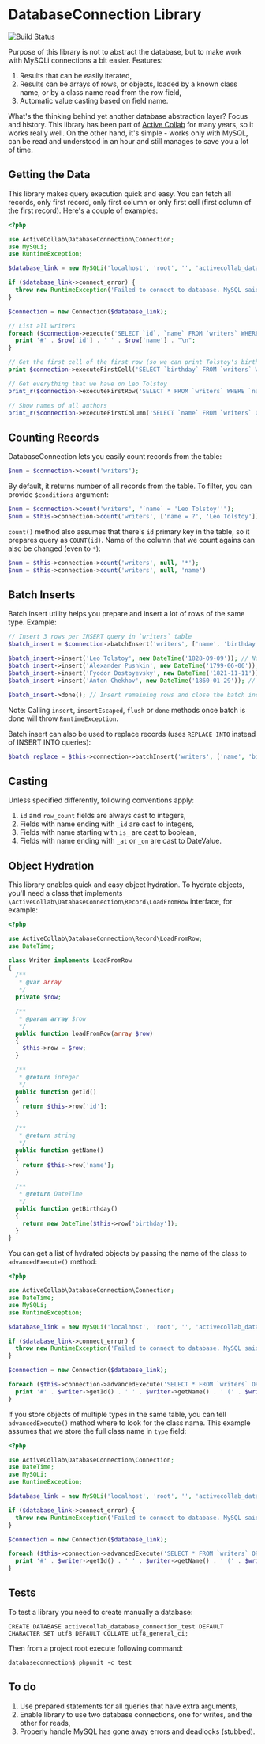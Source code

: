 # DatabaseConnection Library

[![Build Status](https://travis-ci.org/activecollab/databaseconnection.svg?branch=master)](https://travis-ci.org/activecollab/databaseconnection)

Purpose of this library is not to abstract the database, but to make work with MySQLi connections a bit easier. Features:

1. Results that can be easily iterated,
2. Results can be arrays of rows, or objects, loaded by a known class name, or by a class name read from the row field,
3. Automatic value casting based on field name.

What's the thinking behind yet another database abstraction layer? Focus and history. This library has been part of [Active Collab](https://www.activecollab.com) for many years, so it works really well. On the other hand, it's simple - works only with MySQL, can be read and understood in an hour and still manages to save you a lot of time.

## Getting the Data

This library makes query execution quick and easy. You can fetch all records, only first record, only first column or only first cell (first column of the first record). Here's a couple of examples:

```php
<?php

use ActiveCollab\DatabaseConnection\Connection;
use MySQLi;
use RuntimeException;

$database_link = new MySQLi('localhost', 'root', '', 'activecollab_database_connection_test');

if ($database_link->connect_error) {
  throw new RuntimeException('Failed to connect to database. MySQL said: ' . $database_link->connect_error);
}

$connection = new Connection($database_link);

// List all writers
foreach ($connection->execute('SELECT `id`, `name` FROM `writers` WHERE `name` = ? ORDER BY `id`', 'Leo Tolstoy') as $row) {
  print '#' . $row['id'] . ' ' . $row['name'] . "\n";
}

// Get the first cell of the first row (so we can print Tolstoy's birthday)
print $connection->executeFirstCell('SELECT `birthday` FROM `writers` WHERE `name` = ? LIMIT 0, 1', 'Leo Tolstoy');

// Get everything that we have on Leo Tolstoy
print_r($connection->executeFirstRow('SELECT * FROM `writers` WHERE `name` = ?', 'Leo Tolstoy'));

// Show names of all authors
print_r($connection->executeFirstColumn('SELECT `name` FROM `writers` ORDER BY `name`'));
```

## Counting Records

DatabaseConnection lets you easily count records from the table:

```php
$num = $connection->count('writers');
```

By default, it returns number of all records from the table. To filter, you can provide `$conditions` argument:

```php
$num = $connection->count('writers', "`name` = 'Leo Tolstoy''");
$num = $this->connection->count('writers', ['name = ?', 'Leo Tolstoy']);
```

`count()` method also assumes that there's `id` primary key in the table, so it prepares query as `COUNT(id)`. Name of
the column that we count agains can also be changed (even to `*`):


```php
$num = $this->connection->count('writers', null, '*');
$num = $this->connection->count('writers', null, 'name')
```

## Batch Inserts

Batch insert utility helps you prepare and insert a lot of rows of the same type. Example:

```php
// Insert 3 rows per INSERT query in `writers` table
$batch_insert = $connection->batchInsert('writers', ['name', 'birthday'], 3);

$batch_insert->insert('Leo Tolstoy', new DateTime('1828-09-09')); // No insert
$batch_insert->insert('Alexander Pushkin', new DateTime('1799-06-06')); // No insert
$batch_insert->insert('Fyodor Dostoyevsky', new DateTime('1821-11-11')); // Insert
$batch_insert->insert('Anton Chekhov', new DateTime('1860-01-29')); // No insert

$batch_insert->done(); // Insert remaining rows and close the batch insert
```

Note: Calling `insert`, `insertEscaped`, `flush` or `done` methods once batch is done will throw `RuntimeException`.

Batch insert can also be used to replace records (uses `REPLACE INTO` instead of INSERT INTO queries):

```php
$batch_replace = $this->connection->batchInsert('writers', ['name', 'birthday'], 3, ConnectionInterface::REPLACE);
```

## Casting

Unless specified differently, following conventions apply:

1. `id` and `row_count` fields are always cast to integers,
2. Fields with name ending with `_id` are cast to integers,
3. Fields with name starting with `is_` are cast to boolean,
4. Fields with name ending with `_at` or `_on` are cast to DateValue.

## Object Hydration

This library enables quick and easy object hydration. To hydrate objects, you'll need a class that implements `\ActiveCollab\DatabaseConnection\Record\LoadFromRow` interface, for example:

```php
<?php

use ActiveCollab\DatabaseConnection\Record\LoadFromRow;
use DateTime;

class Writer implements LoadFromRow
{
  /**
   * @var array
   */
  private $row;

  /**
   * @param array $row
   */
  public function loadFromRow(array $row)
  {
    $this->row = $row;
  }

  /**
   * @return integer
   */
  public function getId()
  {
    return $this->row['id'];
  }

  /**
   * @return string
   */
  public function getName()
  {
    return $this->row['name'];
  }

  /**
   * @return DateTime
   */
  public function getBirthday()
  {
    return new DateTime($this->row['birthday']);
  }
}
```

You can get a list of hydrated objects by passing the name of the class to `advancedExecute()` method:

```php
<?php

use ActiveCollab\DatabaseConnection\Connection;
use DateTime;
use MySQLi;
use RuntimeException;

$database_link = new MySQLi('localhost', 'root', '', 'activecollab_database_connection_test');

if ($database_link->connect_error) {
  throw new RuntimeException('Failed to connect to database. MySQL said: ' . $database_link->connect_error);
}

$connection = new Connection($database_link);

foreach ($this->connection->advancedExecute('SELECT * FROM `writers` ORDER BY `id`', null, ConnectionInterface::LOAD_ALL_ROWS, ConnectionInterface::RETURN_OBJECT_BY_CLASS, '\ActiveCollab\DatabaseConnection\Test\Fixture\Writer') as $writer) {
  print '#' . $writer->getId() . ' ' . $writer->getName() . ' (' . $writer->getBirthday()->format('Y-m-d') . ')';
}
```

If you store objects of multiple types in the same table, you can tell `advancedExecute()` method where to look for the class name. This example assumes that we store the full class name in `type` field:

```php
<?php

use ActiveCollab\DatabaseConnection\Connection;
use DateTime;
use MySQLi;
use RuntimeException;

$database_link = new MySQLi('localhost', 'root', '', 'activecollab_database_connection_test');

if ($database_link->connect_error) {
  throw new RuntimeException('Failed to connect to database. MySQL said: ' . $database_link->connect_error);
}

$connection = new Connection($database_link);

foreach ($this->connection->advancedExecute('SELECT * FROM `writers` ORDER BY `id`', null, ConnectionInterface::LOAD_ALL_ROWS, ConnectionInterface::RETURN_OBJECT_BY_FIELD, 'type') as $writer) {
  print '#' . $writer->getId() . ' ' . $writer->getName() . ' (' . $writer->getBirthday()->format('Y-m-d') . ')';
}
```

## Tests
To test a library you need to create manually a database:

```CREATE DATABASE activecollab_database_connection_test DEFAULT CHARACTER SET utf8 DEFAULT COLLATE utf8_general_ci;```

Then from a project root execute following command:

```databaseconnection$ phpunit -c test```


## To do

1. Use prepared statements for all queries that have extra arguments,
2. Enable library to use two database connections, one for writes, and the other for reads,
3. Properly handle MySQL has gone away errors and deadlocks (stubbed).
